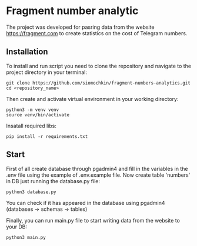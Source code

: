 # Fragment number analytic #

The project was developed for pasring data from the website https://fragment.com to create statistics on the cost of Telegram numbers.

## Installation
To install and run script you need to clone the repository and navigate to the project directory in your terminal:

```
git clone https://github.com/siomochkin/fragment-numbers-analytics.git
cd <repository_name>
```

Then create and activate virtual environment in your working directory:

``` 
python3 -m venv venv
source venv/bin/activate
```

Insatall required libs:

```
pip install -r requirements.txt
```

## Start
First of all create database through pgadmin4 and fill in the variables in the .env file using the example of .env.example file. Now create table 'numbers' in DB just running the database.py file:

```
python3 database.py
```

You can check if it has appeared in the database using pgadmin4 (databases -> schemas -> tables)

Finally, you can run main.py file to start writing data from the website to your DB:

```
python3 main.py
```
